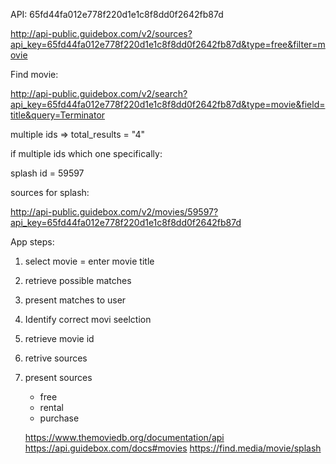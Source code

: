 

API: 65fd44fa012e778f220d1e1c8f8dd0f2642fb87d

http://api-public.guidebox.com/v2/sources?api_key=65fd44fa012e778f220d1e1c8f8dd0f2642fb87d&type=free&filter=movie

Find movie:

http://api-public.guidebox.com/v2/search?api_key=65fd44fa012e778f220d1e1c8f8dd0f2642fb87d&type=movie&field=title&query=Terminator

multiple ids => total_results = "4"

if multiple ids which one specifically:

splash id = 59597 

sources for splash:

http://api-public.guidebox.com/v2/movies/59597?api_key=65fd44fa012e778f220d1e1c8f8dd0f2642fb87d


App steps:

1) select movie = enter movie title
2) retrieve possible matches
3) present matches to user
4) Identify correct movi seelction
5) retrieve movie id
6) retrive sources
7) present sources  
    - free
    - rental
    - purchase

    https://www.themoviedb.org/documentation/api
    https://api.guidebox.com/docs#movies
    https://find.media/movie/splash
